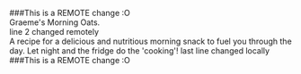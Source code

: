 ###This is a REMOTE change :O  
Graeme's Morning Oats.  
line 2 changed remotely  
A recipe for a delicious and nutritious morning snack to fuel you through the day. Let night and the fridge do the 'cooking'!
last line changed locally  
###This is a REMOTE change :O
